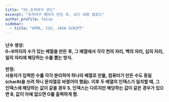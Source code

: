 ```yaml
---
title: "55_숫자야구 코드"
excerpt: "숫자야구 페이지 만든 후, 코드 내용 업로드"
author_profile: false
sidebar:
  - title: "HTML, CSS, JAVA SCRIPT"
---
```

<script src="https://gist.github.com/nyj001012/d3b1a5424673e3bc3afda1ecc91c5942.js"></script>
<h4>
난수 생성:<br>
0~9까지의 수가 있는 배열을 만든 후, 그 배열에서 각각 천의 자리, 백의 자리, 십의 자리, 일의 자리에 해당하는 수를 뽑는 방식.<br><br>
판정:<br>
사용자가 입력한 수를 각각 분리하여 하나의 배열로 만듦, 컴퓨터가 만든 수도 동일(charAt을 쓰려 하니 문자열로 바꿨어야 했음).
이후 두 배열의 인덱스가 일치할 때, 그 인덱스에 해당하는 값이 같을 경우 S, 인덱스는 다르지만 해당하는 값이 같은 경우가 있으면 B, 값이 아예 없으면 O를
출력하게 함.
</h4>
